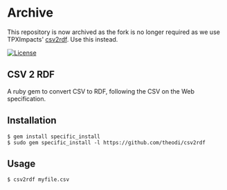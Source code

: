 # Archive

This repository is now archived as the fork is no longer required as we use TPXImpacts' [csv2rdf](https://github.com/Swirrl/csv2rdf/releases). Use this instead.

[![License](http://img.shields.io/:license-mit-blue.svg)](http://theodi.mit-license.org)

## CSV 2 RDF

A ruby gem to convert CSV to RDF, following the CSV on the Web specification.


## Installation
    $ gem install specific_install
    $ sudo gem specific_install -l https://github.com/theodi/csv2rdf
    
## Usage

    $ csv2rdf myfile.csv

